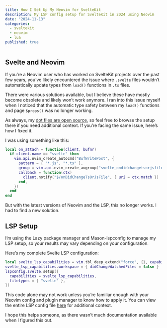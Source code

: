 ```yaml
---
title: How I Set Up My Neovim for SvelteKit
description: My LSP config setup for SvelteKit in 2024 using Neovim
date: "2024-11-13"
categories:
  - sveltekit
  - neovim
  - lua
published: true
---
```


## Svelte and Neovim

If you’re a Neovim user who has worked on SvelteKit projects over the past few years,
you’ve likely encountered the issue where `.svelte` files wouldn’t automatically update
types from `load()` functions in `.ts` files.

There were various solutions available, but I believe these have mostly become obsolete
and likely won’t work anymore. I ran into this issue myself when I noticed that the
automatic type safety between my `load()` functions and page `$props()` was no longer
working.

As always, my [dot files are open source](https://github.com/StephenGunn/dotfiles), so
feel free to browse the setup there if you need additional context. If you’re facing the
same issue, here’s how I fixed it.

I was using something like this:

```lua
local on_attach = function(client, bufnr)
  if client.name == "svelte" then
    vim.api.nvim_create_autocmd("BufWritePost", {
      pattern = { "*.js", "*.ts" },
      group = vim.api.nvim_create_augroup("svelte_ondidchangetsorjsfile", { clear = true }),
      callback = function(ctx)
        client.notify("$/onDidChangeTsOrJsFile", { uri = ctx.match })
      end,
    })
  end
end
```

But with the latest versions of Neovim and the LSP, this no longer works. I had to find a
new solution.

## LSP Setup

I’m using the Lazy package manager and Mason-lspconfig to manage my LSP setup, so your
results may vary depending on your configuration.

Here’s my complete Svelte LSP configuration:

```lua
local svelte_lsp_capabilities = vim.tbl_deep_extend("force", {}, capabilities)
svelte_lsp_capabilities.workspace = { didChangeWatchedFiles = false }
lspconfig.svelte.setup({
  capabilities = svelte_lsp_capabilities,
  filetypes = { "svelte" },
})
```

This code alone may not work unless you’re familiar enough with your Neovim config and
plugin manager to know how to apply it. You can view the entire LSP config file
[here](https://github.com/StephenGunn/dotfiles/blob/main/.config/nvim/lua/plugins/lsp-config.lua)
for additional context.

I hope this helps someone, as there wasn’t much documentation available when I figured
this out.
